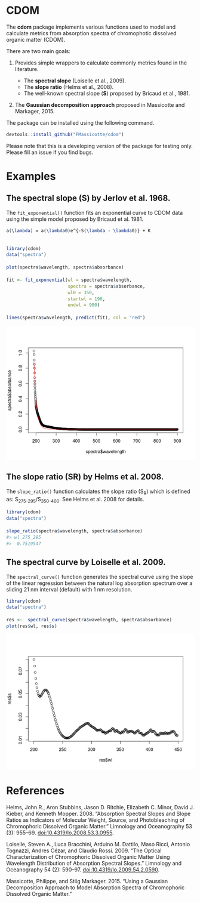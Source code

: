 CDOM
====

The **cdom** package implements various functions used to model and calculate metrics from absorption spectra of chromophotic dissolved organic matter (CDOM).

There are two main goals:

1.  Provides simple wrappers to calculate commonly metrics found in the literature.
    -   The **spectral slope** (Loiselle et al., 2009).
    -   The **slope ratio** (Helms et al., 2008).
    -   The well-known spectral slope (**S**) proposed by Bricaud et al., 1981.

2.  The **Gaussian decomposition approach** proposed in Massicotte and Markager, 2015.

The package can be installed using the following command.

``` r
devtools::install_github("PMassicotte/cdom")
```

Please note that this is a developing version of the package for testing only. Please fill an issue if you find bugs.

Examples
========

The spectral slope (S) by Jerlov et al. 1968.
---------------------------------------------

The `fit_exponential()` function fits an exponential curve to CDOM data using the simple model proposed by Bricaud et al. 1981.

``` tex
a(\lambda) = a(\lambda0)e^{-S(\lambda - \lambda0)} + K
```

``` r

library(cdom)
data("spectra")

plot(spectra$wavelength, spectra$absorbance)

fit <- fit_exponential(wl = spectra$wavelength,
                       spectra = spectra$absorbance,
                       wl0 = 350,
                       startwl = 190,
                       endwl = 900)

lines(spectra$wavelength, predict(fit), col = "red")
```

![](README-exponential-1.png)

The slope ratio (SR) by Helms et al. 2008.
------------------------------------------

The `slope_ratio()` function calculates the slope ratio (S<sub>R</sub>) which is defined as: S<sub>275-295</sub>/S<sub>350-400</sub>. See Helms et al. 2008 for details.

``` r
library(cdom)
data("spectra")

slope_ratio(spectra$wavelength, spectra$absorbance)
#> wl_275_295 
#>  0.7519547
```

The spectral curve by Loiselle et al. 2009.
-------------------------------------------

The `spectral_curve()` function generates the spectral curve using the slope of the linear regression between the natural log absorption spectrum over a sliding 21 nm interval (default) with 1 nm resolution.

``` r
library(cdom)
data("spectra")

res <-  spectral_curve(spectra$wavelength, spectra$absorbance)
plot(res$wl, res$s)
```

![](README-spectral_slope-1.png)

References
==========

Helms, John R., Aron Stubbins, Jason D. Ritchie, Elizabeth C. Minor, David J. Kieber, and Kenneth Mopper. 2008. “Absorption Spectral Slopes and Slope Ratios as Indicators of Molecular Weight, Source, and Photobleaching of Chromophoric Dissolved Organic Matter.” Limnology and Oceanography 53 (3): 955–69. <doi:10.4319/lo.2008.53.3.0955>.

Loiselle, Steven A., Luca Bracchini, Arduino M. Dattilo, Maso Ricci, Antonio Tognazzi, Andres Cézar, and Claudio Rossi. 2009. “The Optical Characterization of Chromophoric Dissolved Organic Matter Using Wavelength Distribution of Absorption Spectral Slopes.” Limnology and Oceanography 54 (2): 590–97. <doi:10.4319/lo.2009.54.2.0590>.

Massicotte, Philippe, and Stiig Markager. 2015. “Using a Gaussian Decomposition Approach to Model Absorption Spectra of Chromophoric Dissolved Organic Matter.”
